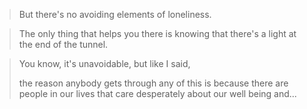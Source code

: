 > But there's no avoiding elements of loneliness.

> The only thing that helps you there is knowing that there's a light at the end of the tunnel.

> You know, it's unavoidable, but like I said,  
>
> the reason anybody gets through any of this is because there are people in our lives that care desperately about our well being and...
